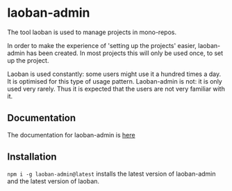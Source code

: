# laoban-admin

The tool laoban is used to manage projects in mono-repos.

In order to make the experience of 'setting up the projects' easier, laoban-admin has been created. In most projects
this will only be used once, to set up the project.

Laoban is used constantly: some users might use it a hundred times a day. It is optimised for this type of usage
pattern. Laoban-admin is not: it is only used very rarely. Thus it is expected that the users are not very familiar with
it.

## Documentation

The documentation for laoban-admin is [here](https://laoban-github.github.io/laoban-admin/DOCUMENTATION.html)

## Installation

`npm i -g laoban-admin@latest` installs the latest version of laoban-admin and the latest version of laoban.



